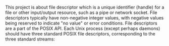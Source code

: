 This project is about file descriptor which is a unique identifier (handle) for a file or other input/output resource, such as a pipe or network socket.
File descriptors typically have non-negative integer values, with negative values being reserved to indicate "no value" or error conditions.
File descriptors are a part of the POSIX API. Each Unix process (except perhaps daemons) should have three standard POSIX file descriptors, corresponding to the three standard streams:
